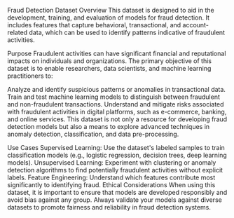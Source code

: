 Fraud Detection Dataset
Overview
This dataset is designed to aid in the development, training, and evaluation of models for fraud detection. It includes features that capture behavioral, transactional, and account-related data, which can be used to identify patterns indicative of fraudulent activities.

Purpose
Fraudulent activities can have significant financial and reputational impacts on individuals and organizations. The primary objective of this dataset is to enable researchers, data scientists, and machine learning practitioners to:

Analyze and identify suspicious patterns or anomalies in transactional data.
Train and test machine learning models to distinguish between fraudulent and non-fraudulent transactions.
Understand and mitigate risks associated with fraudulent activities in digital platforms, such as e-commerce, banking, and online services.
This dataset is not only a resource for developing fraud detection models but also a means to explore advanced techniques in anomaly detection, classification, and data pre-processing.

Use Cases
Supervised Learning: Use the dataset's labeled samples to train classification models (e.g., logistic regression, decision trees, deep learning models).
Unsupervised Learning: Experiment with clustering or anomaly detection algorithms to find potentially fraudulent activities without explicit labels.
Feature Engineering: Understand which features contribute most significantly to identifying fraud.
Ethical Considerations
When using this dataset, it is important to ensure that models are developed responsibly and avoid bias against any group. Always validate your models against diverse datasets to promote fairness and reliability in fraud detection systems.

